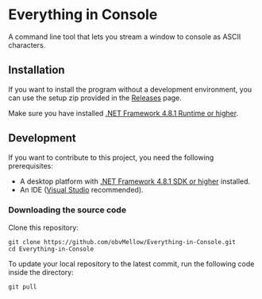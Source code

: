 # Everything in Console

A command line tool that lets you stream a window to console as ASCII characters.

## Installation

If you want to install the program without a development environment, you can use the setup zip provided in the [Releases](https://github.com/obvMellow/Everything-in-Console/releases) page.

Make sure you have installed [.NET Framework 4.8.1 Runtime or higher](https://dotnet.microsoft.com/en-us/download/dotnet-framework/net481).

## Development

If you want to contribute to this project, you need the following prerequisites:

- A desktop platform with [.NET Framework 4.8.1 SDK or higher](https://dotnet.microsoft.com/en-us/download/dotnet-framework/net481) installed.
- An IDE ([Visual Studio](https://visualstudio.microsoft.com) recommended).

### Downloading the source code

Clone this repository:
```shell
git clone https://github.com/obvMellow/Everything-in-Console.git
cd Everything-in-Console
```

To update your local repository to the latest commit, run the following code inside the directory:
```shell
git pull
```
